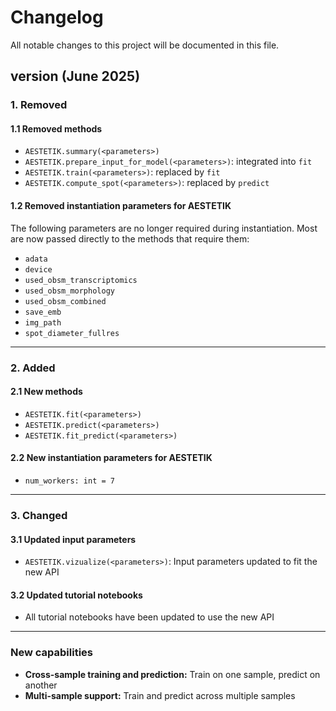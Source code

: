# Changelog
All notable changes to this project will be documented in this file.

## version (June 2025)
### 1. Removed
#### 1.1 Removed methods
- `AESTETIK.summary(<parameters>)`
- `AESTETIK.prepare_input_for_model(<parameters>)`: integrated into `fit`
- `AESTETIK.train(<parameters>)`: replaced by `fit`
- `AESTETIK.compute_spot(<parameters>)`: replaced by `predict`

#### 1.2 Removed instantiation parameters for AESTETIK 
The following parameters are no longer required during instantiation. Most are now passed directly to the methods that require them:
- `adata`
- `device`
- `used_obsm_transcriptomics`
- `used_obsm_morphology`
- `used_obsm_combined`
- `save_emb`
- `img_path`
- `spot_diameter_fullres`
---
### 2. Added
#### 2.1 New methods
- `AESTETIK.fit(<parameters>)`
- `AESTETIK.predict(<parameters>)`
- `AESTETIK.fit_predict(<parameters>)`
#### 2.2 New instantiation parameters for AESTETIK
- `num_workers: int = 7`
---
### 3. Changed
#### 3.1 Updated input parameters
- `AESTETIK.vizualize(<parameters>)`: Input parameters updated to fit the new API
#### 3.2 Updated tutorial notebooks
- All tutorial notebooks have been updated to use the new API
---
### New capabilities
- **Cross-sample training and prediction:** Train on one sample, predict on another
- **Multi-sample support:** Train and predict across multiple samples
